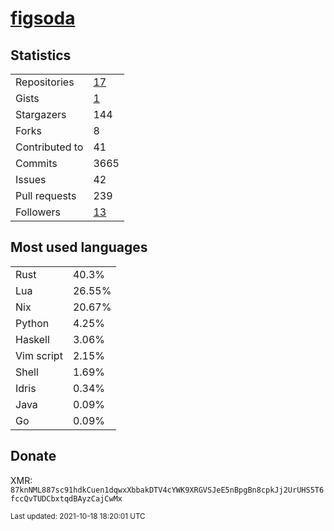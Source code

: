 
# [figsoda](https://github.com/figsoda)


## Statistics

<table>
  <tr>
    <td>Repositories</td>
    <td><a href="https://github.com/figsoda?tab=repositories">
      17
    </a></td>
  </tr>
  <tr>
    <td>Gists</td>
    <td><a href="https://gist.github.com/figsoda">
      1
    </a></td>
  </tr>
  <tr>
    <td>Stargazers</td>
    <td>144</td>
  </tr>
  <tr>
    <td>Forks</td>
    <td>8</td>
  </tr>
  <tr>
    <td>Contributed to</td>
    <td>41</td>
  </tr>
  <tr>
    <td>Commits</td>
    <td>3665</td>
  </tr>
  <tr>
    <td>Issues</td>
    <td>42</td>
  </tr>
  <tr>
    <td>Pull requests</td>
    <td>239</td>
  </tr>
  <tr>
    <td>Followers</td>
    <td><a href="https://github.com/figsoda?tab=followers">
      13
    </a></td>
  </tr>
</table>


## Most used languages

<table>
<tr><td>Rust</td><td>40.3%</td></tr><tr><td>Lua</td><td>26.55%</td></tr><tr><td>Nix</td><td>20.67%</td></tr><tr><td>Python</td><td>4.25%</td></tr><tr><td>Haskell</td><td>3.06%</td></tr><tr><td>Vim script</td><td>2.15%</td></tr><tr><td>Shell</td><td>1.69%</td></tr><tr><td>Idris</td><td>0.34%</td></tr><tr><td>Java</td><td>0.09%</td></tr><tr><td>Go</td><td>0.09%</td></tr>
</table>


## Donate

XMR: `87knNML887sc91hdkCuen1dqwxXbbakDTV4cYWK9XRGVSJeE5nBpgBn8cpkJj2UrUHS5T6fccQvTUDCbxtqdBAyzCajCwMx`


<sub>Last updated: 2021-10-18 18:20:01 UTC</sub>

